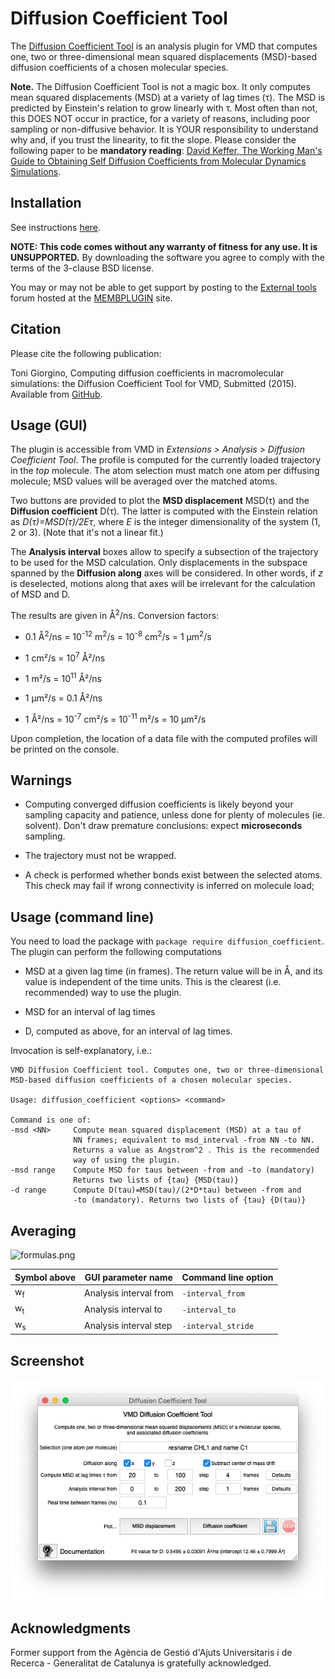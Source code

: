 Diffusion Coefficient Tool
==========================


The [Diffusion Coefficient Tool](#) is an analysis plugin for VMD that computes one, two or three-dimensional mean squared displacements (MSD)-based diffusion coefficients of a chosen molecular species.


**Note.** The Diffusion Coefficient Tool is not a magic box. It only computes mean squared displacements (MSD) at a variety of lag times (τ). The MSD is predicted by Einstein's relation to grow linearly with τ. Most often than not, this DOES NOT occur in practice, for a variety of reasons, including poor sampling or non-diffusive behavior. It is YOUR responsibility to understand why and, if you trust the linearity, to fit the slope. Please consider the following paper to be **mandatory reading**: [David Keffer, The Working Man's Guide to Obtaining Self Diffusion Coefficients from Molecular Dynamics Simulations](http://utkstair.org/clausius/docs/che548/pdf/selfD.pdf).





Installation
----------------------------------------

See instructions [here](https://gist.github.com/tonigi/a9cfaf7642a7fbc13293).


**NOTE: This code comes without any warranty of fitness for any use. It is UNSUPPORTED.** By downloading the software you agree to comply with the terms of the
3-clause BSD license.
 

You may or may not be able to get support by posting to the [External tools](https://sourceforge.net/p/membplugin/discussion/external_tools/) forum hosted at the [MEMBPLUGIN](http://membplugin.sourceforge.net) site.


Citation
--------

Please cite the following publication:

Toni Giorgino, Computing diffusion coefficients in macromolecular simulations: the Diffusion Coefficient Tool for VMD, Submitted (2015). Available from [GitHub](https://github.com/tonigi/vmd_diffusion_coefficient/).




Usage (GUI)
-----------

The plugin is accessible from VMD in *Extensions \> Analysis \> Diffusion Coefficient Tool*. The profile is computed for the currently loaded trajectory in the *top* molecule. The atom selection must match one atom per diffusing molecule; MSD values will be averaged over the matched atoms.

Two buttons are provided to plot the **MSD displacement** MSD(τ) and the **Diffusion coefficient** D(τ). The latter is computed with the Einstein relation as *D(τ)=MSD(τ)/2Eτ*, where *E* is the integer dimensionality of the system (1, 2 or 3). (Note that it's not a linear fit.)

The **Analysis interval** boxes allow to specify a subsection of the trajectory to be used for the MSD calculation. Only displacements in the subspace spanned by the **Diffusion along** axes will be considered. In other words, if *z* is deselected, motions along that axes will be irrelevant for the calculation of MSD and D.

The results are given in Å<sup>2</sup>/ns. Conversion factors:

-   0.1 Å<sup>2</sup>/ns = 10<sup>-12</sup> m<sup>2</sup>/s = 10<sup>-8</sup> cm<sup>2</sup>/s = 1 μm<sup>2</sup>/s

-   1 cm²/s = 10<sup>7</sup> Å²/ns

-   1 m²/s = 10<sup>11</sup> Å²/ns

-   1 μm²/s = 0.1 Å²/ns

-   1 Å²/ns = 10<sup>-7</sup> cm²/s = 10<sup>-11</sup> m²/s = 10 μm²/s

Upon completion, the location of a data file with the computed profiles will be printed on the console.


Warnings
--------

-   Computing converged diffusion coefficients is likely beyond your sampling capacity and patience, unless done for plenty of molecules (ie. solvent). Don't draw premature conclusions: expect **microseconds** sampling.

-   The trajectory must not be wrapped.

-   A check is performed whether bonds exist between the selected atoms. This check may fail if wrong connectivity is inferred on molecule load;



Usage (command line)
--------------------

You need to load the package with `package require diffusion_coefficient`. The plugin can perform the following computations

-   MSD at a given lag time (in frames). The return value will be in Å, and its value is independent of the time units. This is the clearest (i.e. recommended) way to use the plugin.

-   MSD for an interval of lag times

-   D, computed as above, for an interval of lag times.

Invocation is self-explanatory, i.e.:

    VMD Diffusion Coefficient tool. Computes one, two or three-dimensional
    MSD-based diffusion coefficients of a chosen molecular species.

    Usage: diffusion_coefficient <options> <command>

    Command is one of:
    -msd <NN>     Compute mean squared displacement (MSD) at a tau of
                  NN frames; equivalent to msd_interval -from NN -to NN.
                  Returns a value as Angstrom^2 . This is the recommended 
                  way of using the plugin.
    -msd range    Compute MSD for taus between -from and -to (mandatory)
                  Returns two lists of {tau} {MSD(tau)}
    -d range      Compute D(tau)=MSD(tau)/(2*D*tau) between -from and
                  -to (mandatory). Returns two lists of {tau} {D(tau)}


Averaging
---------

![formulas.png](formulas.png)

| Symbol above  | GUI parameter name     | Command line option |
|---------------|------------------------|---------------------|
| w<sub>f</sub> | Analysis interval from | `-interval_from`    |
| w<sub>t</sub> | Analysis interval to   | `-interval_to`      |
| w<sub>s</sub> | Analysis interval step | `-interval_stride`  |


Screenshot
----------

![gui.png](gui.png)



Acknowledgments
---------------

Former support from the Agència de Gestió d'Ajuts Universitaris i de Recerca - Generalitat de Catalunya is gratefully acknowledged.

